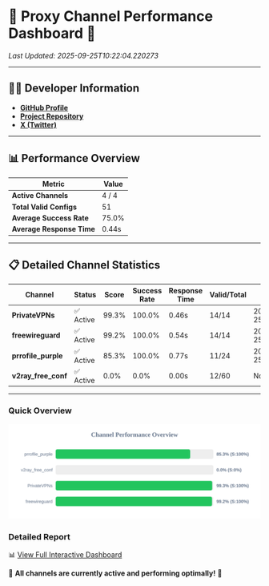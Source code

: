 # 🌟 Proxy Channel Performance Dashboard 🌟

_Last Updated: 2025-09-25T10:22:04.220273_

---

## 👩‍💻 Developer Information

- **[GitHub Profile](https://github.com/4n0nymou3)**  
- **[Project Repository](https://github.com/4n0nymou3/multi-proxy-config-fetcher)**  
- **[X (Twitter)](https://x.com/4n0nymou3)**  

---

## 📊 Performance Overview

| Metric                | Value       |
|-----------------------|-------------|
| **Active Channels**   | 4 / 4       |
| **Total Valid Configs** | 51          |
| **Average Success Rate** | 75.0%      |
| **Average Response Time** | 0.44s       |

---

## 📋 Detailed Channel Statistics

| Channel          | Status     | Score  | Success Rate | Response Time | Valid/Total | Last Success               |
|------------------|------------|--------|--------------|---------------|-------------|----------------------------|
| **PrivateVPNs**  | ✅ Active  | 99.3%  | 100.0% | 0.46s         | 14/14       | 2025-09-25T10:22:03.653784 |
| **freewireguard**  | ✅ Active  | 99.2%  | 100.0% | 0.54s         | 14/14       | 2025-09-25T10:22:04.218558 |
| **prrofile_purple**  | ✅ Active  | 85.3%  | 100.0% | 0.77s         | 11/24       | 2025-09-25T10:21:51.617699 |
| **v2ray_free_conf**  | ✅ Active  | 0.0%  | 0.0% | 0.00s         | 12/60       | None |

---

### Quick Overview
<div align="center">
  <a href="https://raw.githubusercontent.com/nullluser/NullRepo/refs/heads/main/assets/channel_stats_chart.svg">
    <img src="https://raw.githubusercontent.com/nullluser/NullRepo/refs/heads/main/assets/channel_stats_chart.svg" alt="Source Performance Statistics" width="800">
  </a>
</div>

### Detailed Report
📊 [View Full Interactive Dashboard](https://htmlpreview.github.io/?https://github.com/nullluser/NullRepo/blob/main/assets/performance_report.html)

🎉 **All channels are currently active and performing optimally!** 🎉
